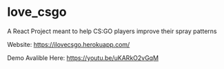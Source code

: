 # love_csgo

A React Project meant to help CS:GO players improve their spray patterns 

Website: https://ilovecsgo.herokuapp.com/

Demo Avalible Here: https://youtu.be/uKARkO2vGqM
